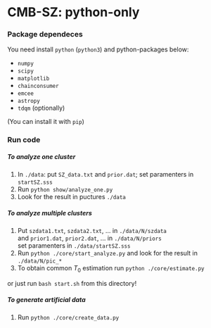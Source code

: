 # CMB-SZ: python-only

### Package dependeces
You need install `python` (`python3`) and python-packages below:
- `numpy` 
- `scipy`
- `matplotlib`
- `chainconsumer`
- `emcee`
- `astropy`
- `tdqm` (optionally)

(You can install it with `pip`)

### Run code
##### To analyze one cluster
1. In `./data`: put `SZ_data.txt` and `prior.dat`;
    set paramenters in `startSZ.sss`
2. Run `python show/analyze_one.py`
3. Look for the result in puctures `./data`

##### To analyze multiple clusters
1. Put `szdata1.txt`, `szdata2.txt`, ... in `./data/N/szdata`  
    and `prior1.dat`, `prior2.dat`, ... in `./data/N/priors`  
    set paramenters in `./data/startSZ.sss`
2. Run `python ./core/start_analyze.py`
    and look for the result in `./data/N/pic_*`
3. To obtain common $T_0$ estimation run `python ./core/estimate.py`

or just run `bash start.sh` from this directory!

##### To generate artificial data
1. Run `python ./core/create_data.py`

